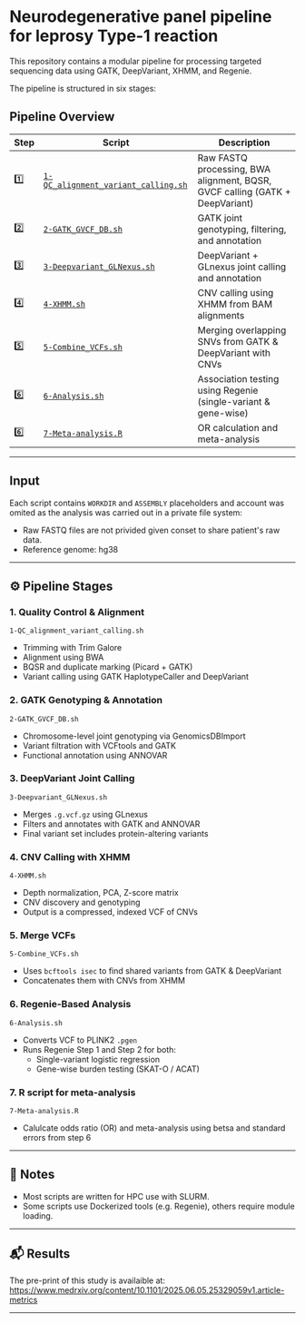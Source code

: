 # Neurodegenerative panel pipeline for leprosy Type-1 reaction

This repository contains a modular pipeline for processing targeted sequencing data using GATK, DeepVariant, XHMM, and Regenie.

The pipeline is structured in six stages:

## Pipeline Overview

| Step | Script | Description |
|------|--------|-------------|
| 1️⃣ | [`1-QC_alignment_variant_calling.sh`](./1-QC_alignment_variant_calling.sh) | Raw FASTQ processing, BWA alignment, BQSR, GVCF calling (GATK + DeepVariant) |
| 2️⃣ | [`2-GATK_GVCF_DB.sh`](./2-GATK_GVCF_DB.sh) | GATK joint genotyping, filtering, and annotation |
| 3️⃣ | [`3-Deepvariant_GLNexus.sh`](./3-Deepvariant_GLNexus.sh) | DeepVariant + GLnexus joint calling and annotation |
| 4️⃣ | [`4-XHMM.sh`](./4-XHMM.sh) | CNV calling using XHMM from BAM alignments |
| 5️⃣ | [`5-Combine_VCFs.sh`](./5-Combine_VCFs.sh) | Merging overlapping SNVs from GATK & DeepVariant with CNVs |
| 6️⃣ | [`6-Analysis.sh`](./6-Analysis.sh) | Association testing using Regenie (single-variant & gene-wise) |
| 6️⃣ | [`7-Meta-analysis.R`](./7-Meta-analysis.R) | OR calculation and meta-analysis |

---

## Input 
Each script contains `WORKDIR` and `ASSEMBLY` placeholders and account was omited as the analysis was carried out in a private file system:

- Raw FASTQ files are not privided given conset to share patient's raw data.
- Reference genome: hg38

---

## ⚙️ Pipeline Stages

### 1. Quality Control & Alignment
`1-QC_alignment_variant_calling.sh`
- Trimming with Trim Galore
- Alignment using BWA
- BQSR and duplicate marking (Picard + GATK)
- Variant calling using GATK HaplotypeCaller and DeepVariant

### 2. GATK Genotyping & Annotation
`2-GATK_GVCF_DB.sh`
- Chromosome-level joint genotyping via GenomicsDBImport
- Variant filtration with VCFtools and GATK
- Functional annotation using ANNOVAR

### 3. DeepVariant Joint Calling
`3-Deepvariant_GLNexus.sh`
- Merges `.g.vcf.gz` using GLnexus
- Filters and annotates with GATK and ANNOVAR
- Final variant set includes protein-altering variants

### 4. CNV Calling with XHMM
`4-XHMM.sh`
- Depth normalization, PCA, Z-score matrix
- CNV discovery and genotyping
- Output is a compressed, indexed VCF of CNVs

### 5. Merge VCFs
`5-Combine_VCFs.sh`
- Uses `bcftools isec` to find shared variants from GATK & DeepVariant
- Concatenates them with CNVs from XHMM

### 6. Regenie-Based Analysis
`6-Analysis.sh`
- Converts VCF to PLINK2 `.pgen`
- Runs Regenie Step 1 and Step 2 for both:
  - Single-variant logistic regression
  - Gene-wise burden testing (SKAT-O / ACAT)

### 7. R script for meta-analysis
`7-Meta-analysis.R`
- Calulcate odds ratio (OR) and meta-analysis using betsa and standard errors from step 6

---

## 📌 Notes

- Most scripts are written for HPC use with SLURM.
- Some scripts use Dockerized tools (e.g. Regenie), others require module loading.

---

## 📬 Results

The pre-print of this study is availaible at:
https://www.medrxiv.org/content/10.1101/2025.06.05.25329059v1.article-metrics

---

